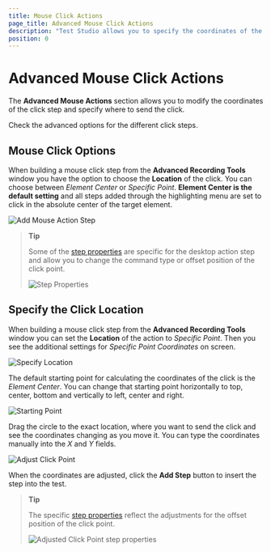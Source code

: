 ```yaml
---
title: Mouse Click Actions
page_title: Advanced Mouse Click Actions
description: "Test Studio allows you to specify the coordinates of the mouse click correalted to the target element. Add mouse click actions into the test to handle any type of automation test scenarios as if a real user would handle these. "
position: 0
---
```

# Advanced Mouse Click Actions

The __Advanced Mouse Actions__ section allows you to modify the coordinates of the click step and specify where to send the click. 

Check the advanced options for the different click steps. 

## Mouse Click Options

When building a mouse click step from the __Advanced Recording Tools__ window you have the option to choose the **Location** of the click. You can choose between _Element Center_ or _Specific Point_. __Element Center is the default setting__ and all steps added through the highlighting menu are set to click in the absolute center of the target element.

![Add Mouse Action Step][1]

> __Tip__
>
> Some of the <a href="/features/test-maintenance/test-step-properties" target="_blank">step properties</a> are specific for the desktop action step and allow you to change the command type or offset position of the click point. 
> 
> ![Step Properties][0]

## Specify the Click Location

When building a mouse click step from the __Advanced Recording Tools__ window you can set the **Location** of the action to _Specific Point_. Then you see the additional settings for _Specific Point Coordinates_ on screen. 

![Specify Location][2]

The default starting point for calculating the coordinates of the click is the _Element Center_. You can change that starting point horizontally to top, center, bottom and vertically to left, center and right. 

![Starting Point][3]

Drag the circle to the exact location, where you want to send the click and see the coordinates changing as you move it. You can type the coordinates manually into the _X_ and _Y_ fields.

![Adjust Click Point][4]

When the coordinates are adjusted, click the **Add Step** button to insert the step into the test. 

> __Tip__
>
> The specific <a href="/features/test-maintenance/test-step-properties" target="_blank">step properties</a> reflect the adjustments for the offset position of the click point.
> 
> ![Adjusted Click Point step properties][5]



[0]: /img/features/recorder/highlighting-menu/mouse-actions/fig3.png

[1]: /img/features/recorder/advanced-recording-tools/element-steps/actions/mouse-actions/fig1.png
[2]: /img/features/recorder/advanced-recording-tools/element-steps/actions/mouse-actions/fig2.png
[3]: /img/features/recorder/advanced-recording-tools/element-steps/actions/mouse-actions/fig3.png
[4]: /img/features/recorder/advanced-recording-tools/element-steps/actions/mouse-actions/fig4.png
[5]: /img/features/recorder/advanced-recording-tools/element-steps/actions/mouse-actions/fig5.png
